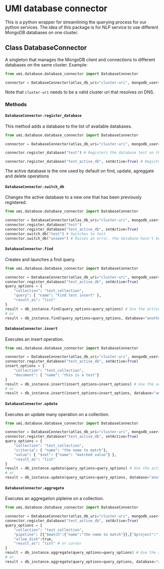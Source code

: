 # UMI database connector
This is a python wrapper for streamlining the querying process for our python services. The idea of this package is for NLP service
to use different MongoDB databases on one cluster.

## Class DatabaseConnector
A singleton that manages the MongoDB client and connections to different databases on the same cluster.
Example:
```python
from umi.database.database_connector import DatabaseConnector

connector = DatabaseConnector(atlas_db_uri="cluster-uri", mongodb_user="user", mongodb_password="pwd")
```
Note that `cluster-uri` needs to be a valid cluster uri that resolves on DNS.

### Methods
#### `DatabaseConnector.register_database`
This method adds a database to the list of available databases.
```python
from umi.database.database_connector import DatabaseConnector

connector = DatabaseConnector(atlas_db_uri="cluster-uri", mongodb_user="user", mongodb_password="pwd")

connector.register_database("test") # Registers the database test on the list

connector.register_database("test_active_db", setActive=True) # Registers the database test_active_db on the list and sets it as the active databse
```
The active database is the one used by default on find, update, agreggate and delete operations

#### `DatabaseConnector.switch_db`
Changes the active database to a new one that has been previously registered. 
```python
from umi.database.database_connector import DatabaseConnector

connector = DatabaseConnector(atlas_db_uri="cluster-uri", mongodb_user="user", mongodb_password="pwd")
connector.register_database("test")
connector.register_database("test_active_db", setActive=True)
connector.switch_db("test") # Switches to test
connector.switch_db("unseen") # Raises an error, the database hasn't been registered
```

#### `DatabaseConnector.find`
Creates and launches a find query.
```python
from umi.database.database_connector import DatabaseConnector

connector = DatabaseConnector(atlas_db_uri="cluster-uri", mongodb_user="user", mongodb_password="pwd")
connector.register_database("test_active_db", setActive=True)
query_options = {
    "collection": "test_collection",
    "query": { "name": "Find test insert" },
    "result_as": "list"
}
result = db_instance.find(query_options=query_options) # Use the active database
# or
result = db_instance.find(query_options=query_options, database="another_database") # Use the specified database to run the query
```

#### `DatabaseConnector.insert`
Executes an insert operation.
```python
from umi.database.database_connector import DatabaseConnector

connector = DatabaseConnector(atlas_db_uri="cluster-uri", mongodb_user="user", mongodb_password="pwd")
connector.register_database("test_active_db", setActive=True)
insert_options = {
    "collection": "test_collection",
    "document": { "name": "this is a test"}
}
result = db_instance.insert(insert_options=insert_options) # Use the active database
# or
result = db_instance.insert(insert_options=insert_options, database="another_database") # Use the specified database to run the insert
```

#### `DatabaseConnector.update`
Executes an update many operation on a collection.
```python
from umi.database.database_connector import DatabaseConnector

connector = DatabaseConnector(atlas_db_uri="cluster-uri", mongodb_user="user", mongodb_password="pwd")
connector.register_database("test_active_db", setActive=True)
query_options = {
    "collection": "test_collection",
    "criteria": { "name": "the name to match"},
    "value": { "$set": {"name": "matched value"} },
    "result_as": "list"
}
result = db_instance.update(query_options=query_options) # Use the active database
# or
result = db_instance.update(query_options=query_options, database="another_database") # Use the specified database to run the insert
```

#### `DatabaseConnector.aggregate`
Executes an aggregation pipleine on a collection.
```python
from umi.database.database_connector import DatabaseConnector

connector = DatabaseConnector(atlas_db_uri="cluster-uri", mongodb_user="user", mongodb_password="pwd")
connector.register_database("test_active_db", setActive=True)
query_options = {
    "collection": "test_collection",
    "pipeline": [{"$match":{"name":"the name to match"}},{"$project":"..."}],
    "allow_disk":true,
    "result_as": "list" # or cursor
}
result = db_instance.aggregate(query_options=query_options) # Use the active database
# or
result = db_instance.aggregate(query_options=query_options, database="another_database") # Use the specified database to run the insert
```
